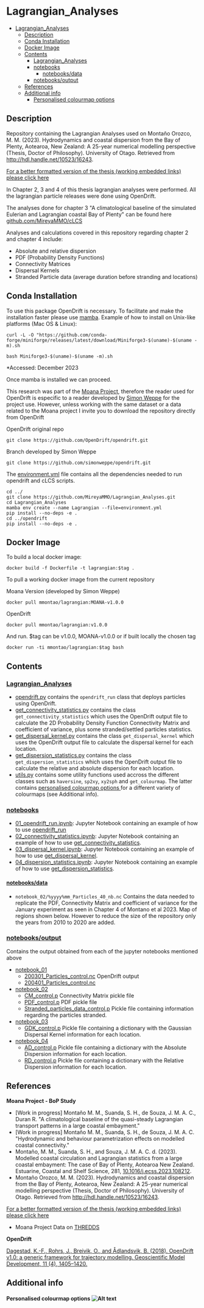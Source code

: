 # Lagrangian_Analyses

- [Lagrangian\_Analyses](#lagrangian_analyses)
  - [Description](#description)
  - [Conda Installation](#conda-installation)
  - [Docker Image](#docker-image)
  - [Contents](#contents)
    - [Lagrangian\_Analyses](#lagrangian_analyses-1)
    - [notebooks](#notebooks)
      - [notebooks/data](#notebooksdata)
    - [notebooks/output](#notebooksoutput)
  - [References](#references)
  - [Additional info](#additional-info)
      - [Personalised colourmap options ](#personalised-colourmap-options-)

## Description
Repository containing the Lagrangian Analyses used on Montaño Orozco, M. M. (2023). Hydrodynamics and coastal dispersion from the Bay of Plenty, Aotearoa, New Zealand: A 25-year numerical modelling perspective (Thesis, Doctor of Philosophy). University of Otago. Retrieved from http://hdl.handle.net/10523/16243. 

[For a better formatted version of the thesis (working embedded links) please click here](https://drive.google.com/file/d/1WMgq2lu7K5MjGTy6O5YpoKDkONDclkHo/view?usp=sharing)

In Chapter 2, 3 and 4 of this thesis lagrangian analyses were performed. All the lagrangian particle releases were done using OpenDrift.

The analyses done for chapter 3 "A climatological baseline of the simulated Eulerian and Lagrangian coastal Bay of Plenty" can be found here [github.com/MireyaMMO/cLCS](https://github.com/MireyaMMO/cLCS)

Analyses and calculations covered in this repository regarding chapter 2 and chapter 4 include:
- Absolute and relative dispersion
- PDF (Probability Density Functions)
- Connectivity Matrices
- Dispersal Kernels
- Stranded Particle data (average duration before stranding and locations)


## Conda Installation
To use this package OpenDrift is necessary. To facilitate and make the installation faster please use [mamba](https://github.com/conda-forge/miniforge). 
Example of how to install on Unix-like platforms (Mac OS & Linux):
```
curl -L -O "https://github.com/conda-forge/miniforge/releases/latest/download/Miniforge3-$(uname)-$(uname -m).sh

bash Miniforge3-$(uname)-$(uname -m).sh
```
*Accessed: December 2023

Once mamba is installed we can proceed.

This research was part of the [Moana Project](www.moanaproject.org), therefore the reader used for OpenDrift is especific to a reader developed by [Simon Weppe](https://github.com/simonweppe) for the project use. However, unless working with the same dataset or a data related to the Moana project I invite you to download the repository directly from OpenDrift

OpenDrift original repo
```
git clone https://github.com/OpenDrift/opendrift.git
```

Branch developed by Simon Weppe
```
git clone https://github.com/simonweppe/opendrift.git
```

The [environment.yml](https://github.com/MireyaMMO/Lagrangian_Analyses/blob/main/environment.yml) file contains all the dependencies needed to run opendrift and cLCS scripts.
```
cd ../
git clone https://github.com/MireyaMMO/Lagrangian_Analyses.git 
cd Lagrangian_Analyses
mamba env create --name Lagrangian --file=environment.yml
pip install --no-deps -e .
cd ../opendrift
pip install --no-deps -e .
```

## Docker Image
To build a local docker image:
```
docker build -f Dockerfile -t lagrangian:$tag .
```

To pull a working docker image from the current repository

Moana Version (developed by Simon Weppe)
```
docker pull mmontao/lagrangian:MOANA-v1.0.0   
```
OpenDrift
```
docker pull mmontao/lagrangian:v1.0.0   
```

And run. $tag can be v1.0.0, MOANA-v1.0.0 or if built locally the chosen tag
```
docker run -ti mmontao/lagrangian:$tag bash
```

## Contents
### [Lagrangian_Analyses](https://github.com/MireyaMMO/Lagrangian_Analyses/tree/main/Lagrangian_Analyses)
  - [opendrift.py](https://github.com/MireyaMMO/Lagrangian_Analyses/blob/main/Lagrangian_Analyses/opendrift.py) contains the `opendrift_run` class that deploys particles using OpenDrift.
  - [get_connectivity_statistics.py](https://github.com/MireyaMMO/Lagrangian_Analyses/blob/main/Lagrangian_Analyses/get_connectivity_statistics.py) contains the class `get_connectivity_statistics` which uses the OpenDrift output file to calculate the 2D Probability Density Function Connectivity Matrix and coefficient of variance, plus some stranded/settled particles statistics. 
  - [get_dispersal_kernel.py](https://github.com/MireyaMMO/Lagrangian_Analyses/blob/main/Lagrangian_Analyses/get_dispersal_kernel.py) contains the class `get_dispersal_kernel` which uses the OpenDrift output file to calculate the dispersal kernel for each location. 
  - [get_dispersion_statistics.py](https://github.com/MireyaMMO/Lagrangian_Analyses/blob/main/Lagrangian_Analyses/get_dispersion_statistics.py) contains the class `get_dispersion_statistics` which uses the OpenDrift output file to calculate the relative and absolute dispersion for each location.
  - [utils.py](https://github.com/MireyaMMO/Lagrangian_Analyses/blob/main/Lagrangian_Analyses/utils.py) contains some utility functions used accross the different classes such as `haversine`, `sp2xy`,  `xy2sph` and `get_colourmap`. The latter contains [personalised colourmap options ](#personalised-colourmap-options-) for a different variety of colourmaps (see Additional info). 
### [notebooks](https://github.com/MireyaMMO/Lagrangian_Analyses/tree/main/notebooks)
  - [01_opendrift_run.ipynb](https://github.com/MireyaMMO/Lagrangian_Analyses/blob/main/notebooks/01_opendrift_run.ipynb): Jupyter Notebook containing an example of how to use [opendrift_run](https://github.com/MireyaMMO/Lagrangian_Analyses/blob/main/Lagrangian_Analyses/opendrift.py)
  - [02_connectivity_statistics.ipynb](https://github.com/MireyaMMO/Lagrangian_Analyses/blob/main/notebooks/02_lagrangian_statistics.ipynb): Jupyter Notebook containing an example of how to use [get_connectivity_statistics](https://github.com/MireyaMMO/Lagrangian_Analyses/blob/main/Lagrangian_Analyses/get_connectivity_statistics.py).
  - [03_dispersal_kernel.ipynb](https://github.com/MireyaMMO/Lagrangian_Analyses/blob/main/notebooks/03_dispersal_kernel.ipynb): Jupyter Notebook containing an example of how to use [get_dispersal_kernel](https://github.com/MireyaMMO/Lagrangian_Analyses/blob/main/Lagrangian_Analyses/get_dispersal_kernel.py).
  - [04_dispersion_statistics.ipynb](https://github.com/MireyaMMO/Lagrangian_Analyses/blob/main/notebooks/04_dispersion_statistics.ipynb): Jupyter Notebook containing an example of how to use [get_dispersion_statistics](https://github.com/MireyaMMO/Lagrangian_Analyses/blob/main/Lagrangian_Analyses/get_dispersion_statistics.py).
#### [notebooks/data](https://github.com/MireyaMMO/Lagrangian_Analyses/tree/main/notebooks/data)
- `notebook_02/%yyyy%mm_Particles_40_nb.nc`
Contains the data needed to replicate the PDF, Connectivity Matrix and coefficient of variance for the January experiment as seen in Chapter 4 of Montano et al 2023. Map of regions shown below. However to reduce the size of the repository only the years from 2010 to 2020 are added. 

### [notebooks/output](https://github.com/MireyaMMO/Lagrangian_Analyses/tree/main/notebooks/output)
Contains the output obtained from each of the jupyter notebooks mentioned above 
  - [notebook_01](https://github.com/MireyaMMO/Lagrangian_Analyses/tree/main/notebooks/output/notebook_01)
    - [200301_Particles_control.nc](https://github.com/MireyaMMO/Lagrangian_Analyses/tree/main/notebooks/output/notebook_01/200301_Particles_control.nc) OpenDrift output
    - [200401_Particles_control.nc](https://github.com/MireyaMMO/Lagrangian_Analyses/tree/main/notebooks/output/notebook_01/200401_Particles_control.nc)
  - [notebook_02](https://github.com/MireyaMMO/Lagrangian_Analyses/tree/main/notebooks/output/notebook_02)
    -  [CM_control.p](https://github.com/MireyaMMO/Lagrangian_Analyses/tree/main/notebooks/output/notebook_02/CM_control.p) Connectivity Matrix pickle file
    -  [PDF_control.p](https://github.com/MireyaMMO/Lagrangian_Analyses/tree/main/notebooks/output/notebook_02/PDF_control.p) PDF pickle file
    -  [Stranded_particles_data_control.p](https://github.com/MireyaMMO/Lagrangian_Analyses/tree/main/notebooks/output/notebook_02/Stranded_particles_data_control.p) Pickle file containing information regarding the particles stranded. 
  - [notebook_03](https://github.com/MireyaMMO/Lagrangian_Analyses/tree/main/notebooks/output/notebook_03)
    - [GDK_control.p](https://github.com/MireyaMMO/Lagrangian_Analyses/tree/main/notebooks/output/notebook_03/GDK_control.p) Pickle file containing a dictionary with the Gaussian Dispersal Kernel information for each location.
  - [notebook_04](https://github.com/MireyaMMO/Lagrangian_Analyses/tree/main/notebooks/output/notebook_04)
    - [AD_control.p](https://github.com/MireyaMMO/Lagrangian_Analyses/tree/main/notebooks/output/notebook_04/AD_control.p) Pickle file containing a dictionary with the Absolute Dispersion information for each location.
    - [RD_control.p](https://github.com/MireyaMMO/Lagrangian_Analyses/tree/main/notebooks/output/notebook_04/RD_control.p) Pickle file containing a dictionary with the Relative Dispersion information for each location.

## References
**Moana Project - BoP Study**
- [Work in progress] Montaño M. M., Suanda, S. H., de Souza, J. M. A. C., Duran R. "A climatological baseline of the quasi-steady Lagrangian transport patterns in a large coastal embayment."
- [Work in progress] Montaño M. M., Suanda, S. H., de Souza, J. M. A. C. "Hydrodynamic and behaviour parametrization effects on modelled coastal connectivity."
- Montaño, M. M., Suanda, S. H., and Souza, J. M. A. C. d. (2023). Modelled coastal circulation and Lagrangian statistics from a large coastal embayment: The case of Bay of Plenty, Aotearoa New Zealand. Estuarine, Coastal and Shelf Science, 281, [10.1016/j.ecss.2023.108212](https://doi.org/10.1016/j.ecss.2023.108212). 
- Montaño Orozco, M. M. (2023). Hydrodynamics and coastal dispersion from the Bay of Plenty, Aotearoa, New Zealand: A 25-year numerical modelling perspective (Thesis, Doctor of Philosophy). University of Otago. Retrieved from http://hdl.handle.net/10523/16243. 

[For a better formatted version of the thesis (working embedded links) please click here](https://drive.google.com/file/d/1WMgq2lu7K5MjGTy6O5YpoKDkONDclkHo/view?usp=sharing)

- Moana Project Data on [THREDDS](http://thredds.moanaproject.org:6443/thredds/catalog/moana/catalog.html) 

**OpenDrift**

[Dagestad, K.-F., Rohrs, J., Breivik, O., and Ådlandsvik, B. (2018). OpenDrift v1.0: a generic framework for trajectory modelling. Geoscientific Model Development, 11 (4), 1405–1420.](https://github.com/OpenDrift/opendrift)

## Additional info
#### Personalised colourmap options ![Alt text](notebooks/data/Colourmap_examples.png)